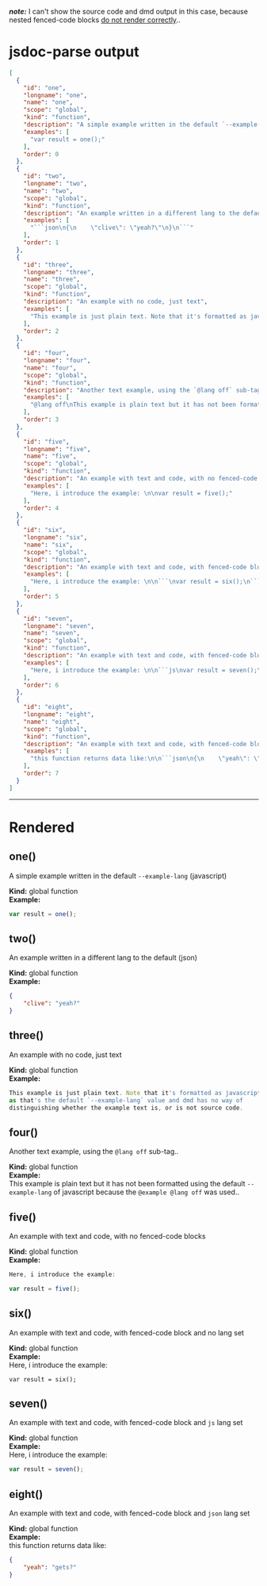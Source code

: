 ***note:*** I can't show the source code and dmd output in this case, because nested fenced-code blocks [do not render correctly](https://github.com/vmg/redcarpet/issues/208).. 

# jsdoc-parse output
```json
[
  {
    "id": "one",
    "longname": "one",
    "name": "one",
    "scope": "global",
    "kind": "function",
    "description": "A simple example written in the default `--example-lang` (javascript)",
    "examples": [
      "var result = one();"
    ],
    "order": 0
  },
  {
    "id": "two",
    "longname": "two",
    "name": "two",
    "scope": "global",
    "kind": "function",
    "description": "An example written in a different lang to the default (json)",
    "examples": [
      "```json\n{\n    \"clive\": \"yeah?\"\n}\n```"
    ],
    "order": 1
  },
  {
    "id": "three",
    "longname": "three",
    "name": "three",
    "scope": "global",
    "kind": "function",
    "description": "An example with no code, just text",
    "examples": [
      "This example is just plain text. Note that it's formatted as javascript\nas that's the default `--example-lang` value and dmd has no way of \ndistinguishing whether the example text is, or is not source code."
    ],
    "order": 2
  },
  {
    "id": "four",
    "longname": "four",
    "name": "four",
    "scope": "global",
    "kind": "function",
    "description": "Another text example, using the `@lang off` sub-tag..",
    "examples": [
      "@lang off\nThis example is plain text but it has not been formatted using the default \n`--example-lang` of javascript because the `@example @lang off` was used.."
    ],
    "order": 3
  },
  {
    "id": "five",
    "longname": "five",
    "name": "five",
    "scope": "global",
    "kind": "function",
    "description": "An example with text and code, with no fenced-code blocks",
    "examples": [
      "Here, i introduce the example: \n\nvar result = five();"
    ],
    "order": 4
  },
  {
    "id": "six",
    "longname": "six",
    "name": "six",
    "scope": "global",
    "kind": "function",
    "description": "An example with text and code, with fenced-code block and no lang set",
    "examples": [
      "Here, i introduce the example: \n\n```\nvar result = six();\n```"
    ],
    "order": 5
  },
  {
    "id": "seven",
    "longname": "seven",
    "name": "seven",
    "scope": "global",
    "kind": "function",
    "description": "An example with text and code, with fenced-code block and `js` lang set",
    "examples": [
      "Here, i introduce the example: \n\n```js\nvar result = seven();\n```"
    ],
    "order": 6
  },
  {
    "id": "eight",
    "longname": "eight",
    "name": "eight",
    "scope": "global",
    "kind": "function",
    "description": "An example with text and code, with fenced-code block and `json` lang set",
    "examples": [
      "this function returns data like:\n\n```json\n{\n    \"yeah\": \"gets?\"\n}\n```"
    ],
    "order": 7
  }
]
```

* * * 

# Rendered
<a name="one"></a>
## one()
A simple example written in the default `--example-lang` (javascript)

**Kind:** global function  
**Example:**  
```js
var result = one();
```
<a name="two"></a>
## two()
An example written in a different lang to the default (json)

**Kind:** global function  
**Example:**  
```json
{
    "clive": "yeah?"
}
```
<a name="three"></a>
## three()
An example with no code, just text

**Kind:** global function  
**Example:**  
```js
This example is just plain text. Note that it's formatted as javascript
as that's the default `--example-lang` value and dmd has no way of 
distinguishing whether the example text is, or is not source code.
```
<a name="four"></a>
## four()
Another text example, using the `@lang off` sub-tag..

**Kind:** global function  
**Example:**  
This example is plain text but it has not been formatted using the default 
`--example-lang` of javascript because the `@example @lang off` was used..
<a name="five"></a>
## five()
An example with text and code, with no fenced-code blocks

**Kind:** global function  
**Example:**  
```js
Here, i introduce the example: 

var result = five();
```
<a name="six"></a>
## six()
An example with text and code, with fenced-code block and no lang set

**Kind:** global function  
**Example:**  
Here, i introduce the example: 

```
var result = six();
```
<a name="seven"></a>
## seven()
An example with text and code, with fenced-code block and `js` lang set

**Kind:** global function  
**Example:**  
Here, i introduce the example: 

```js
var result = seven();
```
<a name="eight"></a>
## eight()
An example with text and code, with fenced-code block and `json` lang set

**Kind:** global function  
**Example:**  
this function returns data like:

```json
{
    "yeah": "gets?"
}
```
